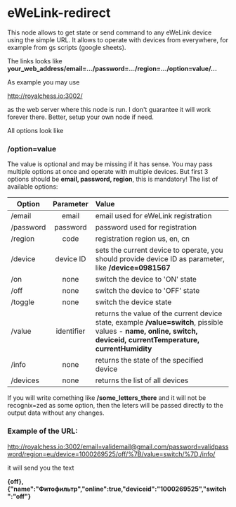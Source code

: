 # eWeLink-redirect
This node allows to get state or send command to any eWeLink device using the simple URL. It allows to operate with devices from everywhere, for example from gs scripts (google sheets).

The links looks like
**your_web_address/email=.../password=.../region=.../option=value/...**

As example you may use 

http://royalchess.io:3002/

as the web server where this node is run. I don't guarantee it will work forever there. Better, setup your own node if need.

All options look like
### /option=value
The value is optional and may be missing if it has sense. You may pass multiple options at once and operate with multiple devices. But first 3 options should be **email, password, region**, this is mandatory!
The list of available options:

| Option    |Parameter | Value                                |
| --------- |:--------:|:-------------------------------------|
| /email    | email    | email used for eWeLink registration  |
| /password | password | password used for registration       |
| /region   | code     | registration region us, en, cn       |
| /device   | device ID| sets the current device to operate, you should provide device ID as parameter, like **/device=0981567** |
| /on       | none     | switch the device to 'ON' state      |
| /off      | none     | switch the device to 'OFF' state     |
| /toggle   | none     | switch the device state              |
| /value    |identifier|returns the value of the current device state, example **/value=switch**, pissible values - **name, online, switch, deviceid, currentTemperature, currentHumidity** |
| /info     | none     | returns the state of the specified device |
| /devices  | none     | returns the list of all devices |

If you will write comething like
**/some_letters_there** and it will not be recognix=zed as some option, then the leters will be passed directly to the output data without any changes.

### Example of the URL:

http://royalchess.io:3002/email=validemail@gmail.com/password=validpassword/region=eu/device=1000269525/off/%7B/value=switch/%7D,/info/

it will send you the text

**{off},{"name":"Фитофильтр","online":true,"deviceid":"1000269525","switch":"off"}**

